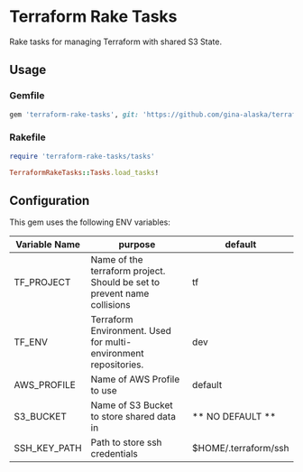 # Terraform Rake Tasks

Rake tasks for managing Terraform with shared S3 State.

## Usage

### Gemfile
```ruby
gem 'terraform-rake-tasks', git: 'https://github.com/gina-alaska/terraform-rake-tasks'
```

### Rakefile
```ruby
require 'terraform-rake-tasks/tasks'

TerraformRakeTasks::Tasks.load_tasks!
```

## Configuration

This gem uses the following ENV variables:

| Variable Name | purpose | default |
| ------------- | ------- | ------- |
| TF_PROJECT    | Name of the terraform project. Should be set to prevent name collisions | tf |
| TF_ENV        | Terraform Environment. Used for multi-environment repositories. | dev |
| AWS_PROFILE   | Name of AWS Profile to use | default | 
| S3_BUCKET     | Name of S3 Bucket to store shared data in | ** NO DEFAULT ** |
| SSH_KEY_PATH  | Path to store ssh credentials | $HOME/.terraform/ssh |

